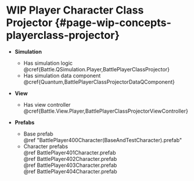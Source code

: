 # WIP Player Character Class Projector {#page-wip-concepts-playerclass-projector}

- **Simulation**
    - Has simulation logic  
      @cref{Battle.QSimulation.Player,BattlePlayerClassProjector}
    - Has simulation data component  
      @cref{Quantum,BattlePlayerClassProjectorDataQComponent}

- **View**
    - Has view controller  
      @cref{Battle.View.Player,BattlePlayerClassProjectorViewController}

- **Prefabs**
    - Base prefab  
      @ref "BattlePlayer400Character(BaseAndTestCharacter).prefab"
    - Character prefabs  
      @ref BattlePlayer401Character.prefab  
      @ref BattlePlayer402Character.prefab  
      @ref BattlePlayer403Character.prefab  
      @ref BattlePlayer404Character.prefab
